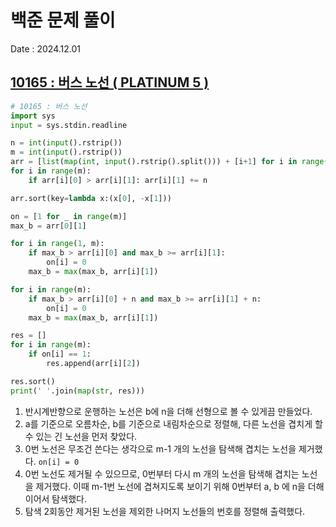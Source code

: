 # 백준 문제 풀이
Date : 2024.12.01

## [10165 : 버스 노선 ( PLATINUM 5 )](https://www.acmicpc.net/problem/10165)
```py
# 10165 : 버스 노선
import sys
input = sys.stdin.readline

n = int(input().rstrip())
m = int(input().rstrip())
arr = [list(map(int, input().rstrip().split())) + [i+1] for i in range(m)]
for i in range(m): 
    if arr[i][0] > arr[i][1]: arr[i][1] += n

arr.sort(key=lambda x:(x[0], -x[1]))

on = [1 for _ in range(m)]
max_b = arr[0][1]

for i in range(1, m):
    if max_b > arr[i][0] and max_b >= arr[i][1]:
        on[i] = 0
    max_b = max(max_b, arr[i][1])

for i in range(m):
    if max_b > arr[i][0] + n and max_b >= arr[i][1] + n:
        on[i] = 0
    max_b = max(max_b, arr[i][1])

res = []
for i in range(m):
    if on[i] == 1:
        res.append(arr[i][2])

res.sort()
print(' '.join(map(str, res)))
```

1. 반시계반향으로 운행하는 노선은 b에 n을 더해 선형으로 볼 수 있게끔 만들었다.
2. a를 기준으로 오름차순, b를 기준으로 내림차순으로 정렬해, 다른 노선을 겹치게 할 수 있는 긴 노선을 먼저 찾았다.
3. 0번 노선은 무조건 쓴다는 생각으로 m-1 개의 노선을 탐색해 겹치는 노선을 제거했다. `on[i] = 0`
4. 0번 노선도 제거될 수 있으므로, 0번부터 다시 m 개의 노선을 탐색해 겹치는 노선을 제거했다. 이때 m-1번 노선에 겹쳐지도록 보이기 위해 0번부터 a, b 에 n을 더해 이어서 탐색했다.
5. 탐색 2회동안 제거된 노선을 제외한 나머지 노선들의 번호를 정렬해 출력했다.

